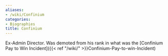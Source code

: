 ```yaml
---
aliases:
- /wiki/Confinium
categories:
- Biographies
title: Confinium
---
```


Ex-Admin Director. Was demoted from his rank in what was the [Confinium Pay to Win Incident]({{< ref "/wiki/" >}}Confinium-Pay-to-win-Incident)